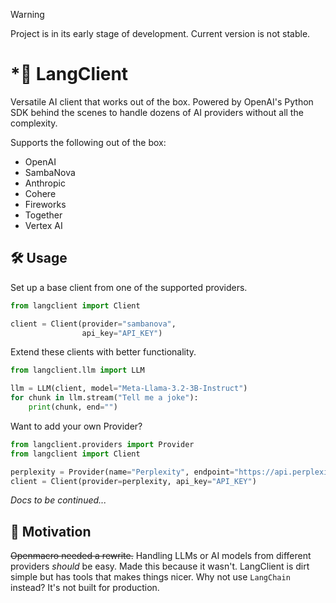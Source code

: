 
> [!WARNING]
> Project is in its early stage of development. Current version is not stable.

# *🦙 LangClient
Versatile AI client that works out of the box. Powered by OpenAI's Python SDK behind the scenes to handle dozens of AI providers without all the complexity. 

Supports the following out of the box:
- OpenAI
- SambaNova
- Anthropic
- Cohere
- Fireworks
- Together
- Vertex AI

## 🛠️ Usage
Set up a base client from one of the supported providers.
```python
from langclient import Client

client = Client(provider="sambanova",
                api_key="API_KEY")
```
Extend these clients with better functionality.
```python
from langclient.llm import LLM

llm = LLM(client, model="Meta-Llama-3.2-3B-Instruct")
for chunk in llm.stream("Tell me a joke"):
    print(chunk, end="")

```
Want to add your own Provider?
```python
from langclient.providers import Provider
from langclient import Client

perplexity = Provider(name="Perplexity", endpoint="https://api.perplexity.ai")
client = Client(provider=perplexity, api_key="API_KEY")
```

*Docs to be continued...*

## 🎯 Motivation
~~Openmacro needed a rewrite.~~ Handling LLMs or AI models from different providers *should* be easy. Made this because it wasn't. LangClient is dirt simple but has tools that makes things nicer. Why not use `LangChain` instead? It's not built for production. 